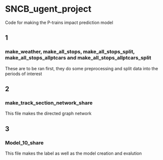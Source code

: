# SNCB_ugent_project
Code for making the P-trains impact prediction model

## 1
### make_weather, make_all_stops, make_all_stops_split, make_all_stops_allptcars and make_all_stops_allptcars_split
These are to be ran first, they do some preprocessing and split data into the periods of interest

## 2
### make_track_section_network_share 
This file makes the directed graph network

## 3
### Model_10_share 
This file makes the label as well as the model creation and evalution
